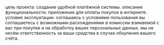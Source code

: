 цель проекта: создание удобной платёжной системы.
описание функциональности: приложение для оплаты покупок в интернете.
условия эксплуатации: соглашаясь с условиями пользования вы соглашаетесь с возможными расхождениями в комиссии взимаемой с вас при покупке и на обработку ваших персональных данных. мы не несём ответственность за ваши средства в случае обнуления вашего счёта.

